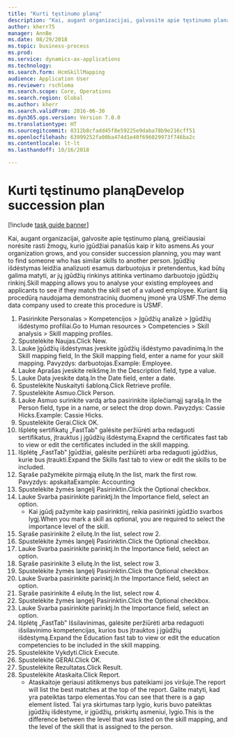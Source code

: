 ```yaml
--- 
title: "Kurti tęstinumo planą"
description: "Kai, augant organizacijai, galvosite apie tęstinumo planą, greičiausiai norėsite rasti žmogų, kurio įgūdžiai panašūs kaip ir kito asmens."
author: kherr75
manager: AnnBe
ms.date: 08/29/2018
ms.topic: business-process
ms.prod: 
ms.service: dynamics-ax-applications
ms.technology: 
ms.search.form: HcmSkillMapping
audience: Application User
ms.reviewer: rschloma
ms.search.scope: Core, Operations
ms.search.region: Global
ms.author: kherr
ms.search.validFrom: 2016-06-30
ms.dyn365.ops.version: Version 7.0.0
ms.translationtype: HT
ms.sourcegitcommit: 0312b8cfadd45f8e59225e9daba78b9e216cff51
ms.openlocfilehash: 63999252fa00ba474d1e40f696029973f746ba2c
ms.contentlocale: lt-lt
ms.lasthandoff: 10/16/2018

---
```

# <a name="develop-succession-plan"></a><span data-ttu-id="83148-103">Kurti tęstinumo planą</span><span class="sxs-lookup"><span data-stu-id="83148-103">Develop succession plan</span></span>

[!include [task guide banner](../../includes/task-guide-banner.md)]

<span data-ttu-id="83148-104">Kai, augant organizacijai, galvosite apie tęstinumo planą, greičiausiai norėsite rasti žmogų, kurio įgūdžiai panašūs kaip ir kito asmens.</span><span class="sxs-lookup"><span data-stu-id="83148-104">As your organization grows, and you consider succession planning, you may want to find someone who has similar skills to another person.</span></span>  <span data-ttu-id="83148-105">Įgūdžių išdėstymas leidžia analizuoti esamus darbuotojus ir pretendentus, kad būtų galima matyti, ar jų įgūdžių rinkinys atitinka vertinamo darbuotojo įgūdžių rinkinį.</span><span class="sxs-lookup"><span data-stu-id="83148-105">Skill mapping allows you to analyse your existing employees and applicants to see if they match the skill set of a valued employee.</span></span> <span data-ttu-id="83148-106">Kuriant šią procedūrą naudojama demonstracinių duomenų įmonė yra USMF.</span><span class="sxs-lookup"><span data-stu-id="83148-106">The demo data company used to create this procedure is USMF.</span></span>

1. <span data-ttu-id="83148-107">Pasirinkite Personalas > Kompetencijos > Įgūdžių analizė > Įgūdžių išdėstymo profiliai.</span><span class="sxs-lookup"><span data-stu-id="83148-107">Go to Human resources > Competencies > Skill analysis > Skill mapping profiles.</span></span>
2. <span data-ttu-id="83148-108">Spustelėkite Naujas.</span><span class="sxs-lookup"><span data-stu-id="83148-108">Click New.</span></span>
3. <span data-ttu-id="83148-109">Lauke Įgūdžių išdėstymas įveskite įgūdžių išdėstymo pavadinimą.</span><span class="sxs-lookup"><span data-stu-id="83148-109">In the Skill mapping field, In the Skill mapping field, enter a name for your skill mapping.</span></span>  <span data-ttu-id="83148-110">Pavyzdys: darbuotojas.</span><span class="sxs-lookup"><span data-stu-id="83148-110">Example: Employee.</span></span>
4. <span data-ttu-id="83148-111">Lauke Aprašas įveskite reikšmę.</span><span class="sxs-lookup"><span data-stu-id="83148-111">In the Description field, type a value.</span></span>
5. <span data-ttu-id="83148-112">Lauke Data įveskite datą.</span><span class="sxs-lookup"><span data-stu-id="83148-112">In the Date field, enter a date.</span></span>
6. <span data-ttu-id="83148-113">Spustelėkite Nuskaityti šabloną.</span><span class="sxs-lookup"><span data-stu-id="83148-113">Click Retrieve profile.</span></span>
7. <span data-ttu-id="83148-114">Spustelėkite Asmuo.</span><span class="sxs-lookup"><span data-stu-id="83148-114">Click Person.</span></span>
8. <span data-ttu-id="83148-115">Lauke Asmuo surinkite vardą arba pasirinkite išplečiamąjį sąrašą.</span><span class="sxs-lookup"><span data-stu-id="83148-115">In the Person field, type in a name, or select the drop down.</span></span>  <span data-ttu-id="83148-116">Pavyzdys: Cassie Hicks.</span><span class="sxs-lookup"><span data-stu-id="83148-116">Example: Cassie Hicks.</span></span>
9. <span data-ttu-id="83148-117">Spustelėkite Gerai.</span><span class="sxs-lookup"><span data-stu-id="83148-117">Click OK.</span></span>
10. <span data-ttu-id="83148-118">Išplėtę sertifikatų „FastTab‟ galėsite peržiūrėti arba redaguoti sertifikatus, įtrauktus į įgūdžių išdėstymą.</span><span class="sxs-lookup"><span data-stu-id="83148-118">Exapnd the certificates fast tab to view or edit the certificates included in the skill mapping.</span></span>
11. <span data-ttu-id="83148-119">Išplėtę „FastTab‟ Įgūdžiai, galėsite peržiūrėti arba redaguoti įgūdžius, kurie bus įtraukti.</span><span class="sxs-lookup"><span data-stu-id="83148-119">Expand the Skills fast tab to view or edit the skills to be included.</span></span>
12. <span data-ttu-id="83148-120">Sąraše pažymėkite pirmąją eilutę.</span><span class="sxs-lookup"><span data-stu-id="83148-120">In the list, mark the first row.</span></span>  <span data-ttu-id="83148-121">Pavyzdys: apskaita</span><span class="sxs-lookup"><span data-stu-id="83148-121">Example:  Accounting</span></span>
13. <span data-ttu-id="83148-122">Spustelėkite žymės langelį Pasirinktin.</span><span class="sxs-lookup"><span data-stu-id="83148-122">Click the Optional checkbox.</span></span>
14. <span data-ttu-id="83148-123">Lauke Svarba pasirinkite parinktį.</span><span class="sxs-lookup"><span data-stu-id="83148-123">In the Importance field, select an option.</span></span>
    * <span data-ttu-id="83148-124">Kai įgūdį pažymite kaip pasirinktinį, reikia pasirinkti įgūdžio svarbos lygį.</span><span class="sxs-lookup"><span data-stu-id="83148-124">When you mark a skill as optional, you are required to select the importance level of the skill.</span></span>  
15. <span data-ttu-id="83148-125">Sąraše pasirinkite 2 eilutę.</span><span class="sxs-lookup"><span data-stu-id="83148-125">In the list, select row 2.</span></span>
16. <span data-ttu-id="83148-126">Spustelėkite žymės langelį Pasirinktin.</span><span class="sxs-lookup"><span data-stu-id="83148-126">Click the Optional checkbox.</span></span>
17. <span data-ttu-id="83148-127">Lauke Svarba pasirinkite parinktį.</span><span class="sxs-lookup"><span data-stu-id="83148-127">In the Importance field, select an option.</span></span>
18. <span data-ttu-id="83148-128">Sąraše pasirinkite 3 eilutę.</span><span class="sxs-lookup"><span data-stu-id="83148-128">In the list, select row 3.</span></span>
19. <span data-ttu-id="83148-129">Spustelėkite žymės langelį Pasirinktin.</span><span class="sxs-lookup"><span data-stu-id="83148-129">Click the Optional checkbox.</span></span>
20. <span data-ttu-id="83148-130">Lauke Svarba pasirinkite parinktį.</span><span class="sxs-lookup"><span data-stu-id="83148-130">In the Importance field, select an option.</span></span>
21. <span data-ttu-id="83148-131">Sąraše pasirinkite 4 eilutę.</span><span class="sxs-lookup"><span data-stu-id="83148-131">In the list, select row 4.</span></span>
22. <span data-ttu-id="83148-132">Spustelėkite žymės langelį Pasirinktin.</span><span class="sxs-lookup"><span data-stu-id="83148-132">Click the Optional checkbox.</span></span>
23. <span data-ttu-id="83148-133">Lauke Svarba pasirinkite parinktį.</span><span class="sxs-lookup"><span data-stu-id="83148-133">In the Importance field, select an option.</span></span>
24. <span data-ttu-id="83148-134">Išplėtę „FastTab‟ Išsilavinimas, galėsite peržiūrėti arba redaguoti išsilavinimo kompetencijas, kurios bus įtrauktos į įgūdžių išdėstymą.</span><span class="sxs-lookup"><span data-stu-id="83148-134">Expand the Education fast tab to view or edit the education competencies to be included in the skill mapping.</span></span>
25. <span data-ttu-id="83148-135">Spustelėkite Vykdyti.</span><span class="sxs-lookup"><span data-stu-id="83148-135">Click Execute.</span></span>
26. <span data-ttu-id="83148-136">Spustelėkite GERAI.</span><span class="sxs-lookup"><span data-stu-id="83148-136">Click OK.</span></span>
27. <span data-ttu-id="83148-137">Spustelėkite Rezultatas.</span><span class="sxs-lookup"><span data-stu-id="83148-137">Click Result.</span></span>
28. <span data-ttu-id="83148-138">Spustelėkite Ataskaita.</span><span class="sxs-lookup"><span data-stu-id="83148-138">Click Report.</span></span>
    * <span data-ttu-id="83148-139">Ataskaitoje geriausi atitikmenys bus pateikiami jos viršuje.</span><span class="sxs-lookup"><span data-stu-id="83148-139">The report will list the best matches at the top of the report.</span></span>  <span data-ttu-id="83148-140">Galite matyti, kad yra pateiktas tarpo elementas.</span><span class="sxs-lookup"><span data-stu-id="83148-140">You can see that there is a gap element listed.</span></span>  <span data-ttu-id="83148-141">Tai yra skirtumas tarp lygio, kuris buvo pateiktas įgūdžių išdėstyme, ir įgūdžių, priskirtų asmeniui, lygio.</span><span class="sxs-lookup"><span data-stu-id="83148-141">This is the difference between the level that was listed on the skill mapping, and the level of the skill that is assigned to the person.</span></span>  


